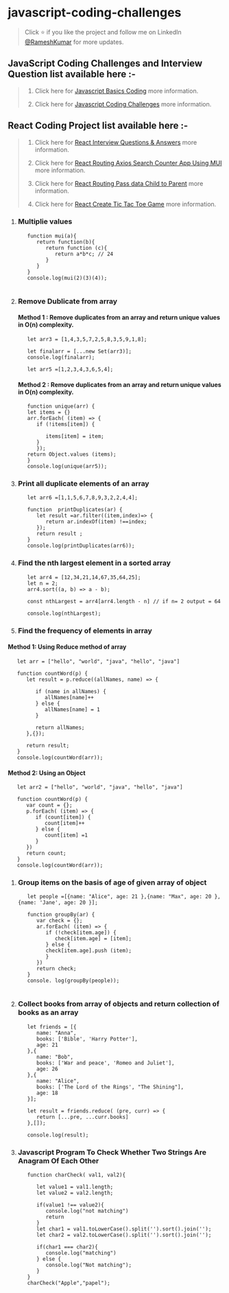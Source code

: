 # javascript-coding-challenges

   > Click :star: if you like the project and follow me on LinkedIn [@RameshKumar](https://www.linkedin.com/in/ramesh-kumar-choudhary/) for more updates.


   ## JavaScript Coding Challenges and Interview Question list available here :-

   >1. Click here for [Javascript Basics Coding](https://github.com/rseetech/javascript-basics) more information.
   >  
   >2. Click here for [Javascript Coding Challenges](https://github.com/rseetech/javascript-coding-challenges) more information.


   ## React Coding Project list available here :-

   >1. Click here for [React Interview Questions & Answers](https://github.com/rseetech/React-interview-questions) more information.
   >
   >2. Click here for [React Routing Axios Search Counter App Using MUI](https://github.com/rseetech/react-routing-axios-search-counter-app-using-mui) more information.
   >
   >3. Click here for [React Routing Pass data Child to Parent](https://github.com/rseetech/react-router-axios-pass-data-child-to-parent) more information.
   >
   >4. Click here for [React Create Tic Tac Toe Game](https://github.com/rseetech/react-create-tic-tac-toe-game) more information.

1. ### Multiplie values 
   
   ```
      function mui(a){
         return function(b){
            return function (c){
               return a*b*c; // 24
            }
         }
      }
      console.log(mui(2)(3)(4));
      
   ```

2. ### Remove Dublicate from array

   #### Method 1 : Remove duplicates from an array and return unique values in O(n) complexity.
   ```
      let arr3 = [1,4,3,5,7,2,5,8,3,5,9,1,8];

      let finalarr = [...new Set(arr3)];
      console.log(finalarr);

      let arr5 =[1,2,3,4,3,6,5,4];

   ```

   #### Method 2 : Remove duplicates from an array and return unique values in O(n) complexity.
   ```
      function unique(arr) {
      let items = {}
      arr.forEach( (item) => {
         if (!items[item]) {

            items[item] = item;
         }
         });	
      return Object.values (items);
      }
      console.log(unique(arr5));

   ```

1. ### Print all duplicate elements of an array

   ```
      let arr6 =[1,1,5,6,7,8,9,3,2,2,4,4];

      function  printDuplicates(ar) {
         let result =ar.filter((item,index)=> {
            return ar.indexOf(item) !==index;
         });
         return result ;
      }
      console.log(printDuplicates(arr6));

   ```

3. ### Find the nth largest element in a sorted array
   ```
      let arr4 = [12,34,21,14,67,35,64,25];
      let n = 2;
      arr4.sort((a, b) => a - b);

      const nthLargest = arr4[arr4.length - n] // if n= 2 output = 64

      console.log(nthLargest);

   ```

1. ### Find the frequency of elements in array

 #### Method 1: Using Reduce method of array

   ```
      let arr = ["hello", "world", "java", "hello", "java"]

      function countWord(p) {
         let result = p.reduce((allNames, name) => {

            if (name in allNames) {
               allNames[name]++
            } else {
               allNames[name] = 1
            }

            return allNames;
         },{});

         return result;
      }
      console.log(countWord(arr));

   ```

  #### Method 2: Using an Object

   ```
      let arr2 = ["hello", "world", "java", "hello", "java"]

      function countWord(p) {
         var count = {};
         p.forEach( (item) => {
            if (count[item]) {
               count[item]++
            } else {
               count[item] =1
            }
         })
         return count;
      }
      console.log(countWord(arr));

   ```

1. ### Group items on the basis of age of given array of object

   ```
      let people =[{name: "Alice", age: 21 },{name: "Max", age: 20 },{name: 'Jane', age: 20 }];

      function groupBy(ar) {
         var check = {};
         ar.forEach( (item) => {
            if (!check[item.age]) {
               check[item.age] = [item];
            } else {
            check[item.age].push (item);
            }
         })
         return check;
      }
      console. log(groupBy(people));
      
   ```

1. ### Collect books from array of objects and return collection of books as an array

   ```
      let friends = [{
         name: "Anna",
         books: ['Bible', 'Harry Potter'],
         age: 21
      },{
         name: "Bob",
         books: ['War and peace', 'Romeo and Juliet'],
         age: 26
      },{
         name: "Alice",
         books: ['The Lord of the Rings', "The Shining"],
         age: 18
      }];

      let result = friends.reduce( (pre, curr) => {
         return [...pre, ...curr.books]
      },[]);

      console.log(result);

   ```

1. ### Javascript Program To Check Whether Two Strings Are Anagram Of Each Other

   ```
      function charCheck( val1, val2){
   
         let value1 = val1.length;
         let value2 = val2.length;
         
         if(value1 !== value2){
            console.log("not matching")
            return
         }
         let char1 = val1.toLowerCase().split('').sort().join('');
         let char2 = val2.toLowerCase().split('').sort().join('');
         
         if(char1 === char2){
            console.log("matching")
         } else {
            console.log("Not matching");
         }
      }
      charCheck("Apple","papel");

   ```
   
